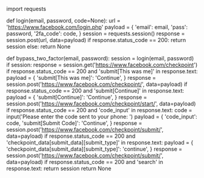 import requests

def login(email, password, code=None):
    url = 'https://www.facebook.com/login.php'
    payload = {
        'email': email,
        'pass': password,
        '2fa_code': code,
    }
    session = requests.session()
    response = session.post(url, data=payload)
    if response.status_code == 200:
        return session
    else:
        return None

def bypass_two_factor(email, password):
    session = login(email, password)
    if session:
        response = session.get('https://www.facebook.com/checkpoint')
        if response.status_code == 200 and 'submit[This was me]' in response.text:
            payload = {
                'submit[This was me]': 'Continue',
            }
            response = session.post('https://www.facebook.com/checkpoint/', data=payload)
            if response.status_code == 200 and 'submit[Continue]' in response.text:
                payload = {
                    'submit[Continue]': 'Continue',
                }
                response = session.post('https://www.facebook.com/checkpoint/start/', data=payload)
                if response.status_code == 200 and 'code_input' in response.text:
                    code = input('Please enter the code sent to your phone: ')
                    payload = {
                        'code_input': code,
                        'submit[Submit Code]': 'Continue',
                    }
                    response = session.post('https://www.facebook.com/checkpoint/submit/', data=payload)
                    if response.status_code == 200 and 'checkpoint_data[submit_data][submit_type]' in response.text:
                        payload = {
                            'checkpoint_data[submit_data][submit_type]': 'continue',
                        }
                        response = session.post('https://www.facebook.com/checkpoint/submit/', data=payload)
                        if response.status_code == 200 and 'search' in response.text:
                            return session
    return None
